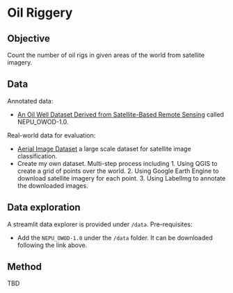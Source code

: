 # Oil Riggery

## Objective

Count the number of oil rigs in given areas of the world from satellite imagery.

## Data

Annotated data:
- [An Oil Well Dataset Derived from Satellite-Based Remote Sensing](https://www.mdpi.com/2072-4292/13/6/1132#) called NEPU_OWOD-1.0.

Real-world data for evaluation:
- [Aerial Image Dataset](https://captain-whu.github.io/AID/) a large scale dataset for satellite image classification.
- Create my own dataset. Multi-step process including 1. Using QGIS to create a grid of points over the world. 2. Using Google Earth Engine to download satellite imagery for each point. 3. Using LabelImg to annotate the downloaded images.

## Data exploration

A streamlit data explorer is provided under `/data`. Pre-requisites:

* Add the `NEPU_OWOD-1.0` under the `/data` folder. It can be downloaded following the link above.

## Method

TBD

